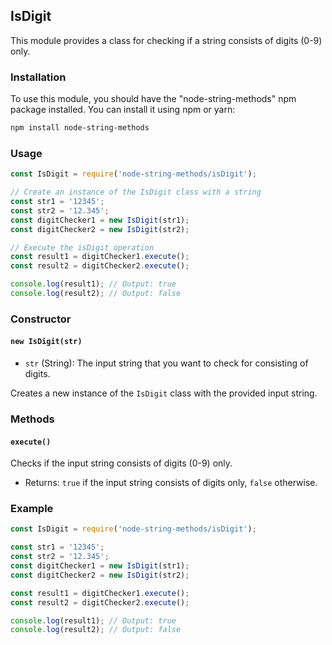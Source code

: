 ## IsDigit

This module provides a class for checking if a string consists of digits (0-9) only.

### Installation

To use this module, you should have the "node-string-methods" npm package installed. You can install it using npm or yarn:

```bash
npm install node-string-methods
```

### Usage

```javascript
const IsDigit = require('node-string-methods/isDigit');

// Create an instance of the IsDigit class with a string
const str1 = '12345';
const str2 = '12.345';
const digitChecker1 = new IsDigit(str1);
const digitChecker2 = new IsDigit(str2);

// Execute the isDigit operation
const result1 = digitChecker1.execute();
const result2 = digitChecker2.execute();

console.log(result1); // Output: true
console.log(result2); // Output: false
```

### Constructor

#### `new IsDigit(str)`

- `str` (String): The input string that you want to check for consisting of digits.

Creates a new instance of the `IsDigit` class with the provided input string.

### Methods

#### `execute()`

Checks if the input string consists of digits (0-9) only.

- Returns: `true` if the input string consists of digits only, `false` otherwise.

### Example

```javascript
const IsDigit = require('node-string-methods/isDigit');

const str1 = '12345';
const str2 = '12.345';
const digitChecker1 = new IsDigit(str1);
const digitChecker2 = new IsDigit(str2);

const result1 = digitChecker1.execute();
const result2 = digitChecker2.execute();

console.log(result1); // Output: true
console.log(result2); // Output: false
```
